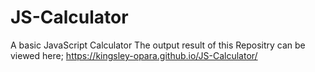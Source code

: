 # JS-Calculator
A basic JavaScript Calculator 
The output result of this Repositry can be viewed here; https://kingsley-opara.github.io/JS-Calculator/
